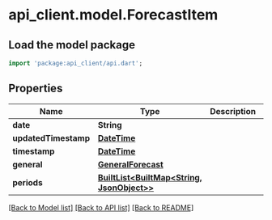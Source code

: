 # api_client.model.ForecastItem

## Load the model package
```dart
import 'package:api_client/api.dart';
```

## Properties
Name | Type | Description | Notes
------------ | ------------- | ------------- | -------------
**date** | **String** |  | 
**updatedTimestamp** | [**DateTime**](DateTime.md) |  | 
**timestamp** | [**DateTime**](DateTime.md) |  | 
**general** | [**GeneralForecast**](GeneralForecast.md) |  | 
**periods** | [**BuiltList&lt;BuiltMap&lt;String, JsonObject&gt;&gt;**](BuiltMap.md) |  | [optional] 

[[Back to Model list]](../README.md#documentation-for-models) [[Back to API list]](../README.md#documentation-for-api-endpoints) [[Back to README]](../README.md)


